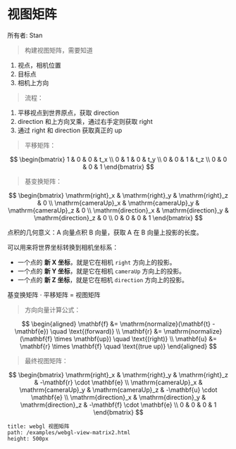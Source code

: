# 视图矩阵

所有者: Stan

> 构建视图矩阵，需要知道
>
1. 视点，相机位置
2. 目标点
3. 相机上方向

> 流程：
>
1. 平移视点到世界原点，获取 direction
2. direction 和上方向叉乘，通过右手定则获取 right
3. 通过 right 和 direction 获取真正的 up

> 平移矩阵：

$$
\begin{bmatrix}
1 & 0 & 0 & t_x \\
0 & 1 & 0 & t_y \\
0 & 0 & 1 & t_z \\
0 & 0 & 0 & 1
\end{bmatrix}
$$

> 基变换矩阵：

$$
\begin{bmatrix}
\mathrm{right}_x & \mathrm{right}_y & \mathrm{right}_z & 0 \\
\mathrm{cameraUp}_x & \mathrm{cameraUp}_y & \mathrm{cameraUp}_z & 0 \\
\mathrm{direction}_x & \mathrm{direction}_y & \mathrm{direction}_z & 0 \\
0 & 0 & 0 & 1
\end{bmatrix}
$$

点积的几何意义：A 向量点积 B 向量，获取 A 在 B 向量上投影的长度。

可以用来将世界坐标转换到相机坐标系：

- 一个点的 **新 X 坐标**，就是它在相机 `right` 方向上的投影。
- 一个点的 **新 Y 坐标**，就是它在相机 `cameraUp` 方向上的投影。
- 一个点的 **新 Z 坐标**，就是它在相机 `direction` 方向上的投影。

基变换矩阵 · 平移矩阵 = 视图矩阵

> 方向向量计算公式：

$$
\begin{aligned}
\mathbf{f} &= \mathrm{normalize}(\mathbf{t} - \mathbf{e}) \quad \text{(forward)} \\
\mathbf{r} &= \mathrm{normalize}(\mathbf{f} \times \mathbf{up}) \quad \text{(right)} \\
\mathbf{u} &= \mathbf{r} \times \mathbf{f} \quad \text{(true up)}
\end{aligned}
$$

> 最终视图矩阵：

$$
\begin{bmatrix}
\mathrm{right}_x & \mathrm{right}_y & \mathrm{right}_z & -\mathbf{r} \cdot \mathbf{e} \\
\mathrm{cameraUp}_x & \mathrm{cameraUp}_y & \mathrm{cameraUp}_z & -\mathbf{u} \cdot \mathbf{e} \\
\mathrm{direction}_x & \mathrm{direction}_y & \mathrm{direction}_z & -\mathbf{f} \cdot \mathbf{e} \\
0 & 0 & 0 & 1
\end{bmatrix}
$$

```demo
title: webgl 视图矩阵
path: /examples/webgl-view-matrix2.html
height: 500px
```
